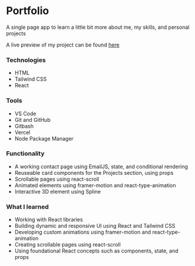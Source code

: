 # Portfolio
A single page app to learn a little bit more about me, my skills, and personal projects


A live preview of my project can be found [here](https:/www.jesseperez.dev)

### Technologies
* HTML
* Tailwind CSS
* React

### Tools
* VS Code
* Git and GitHub
* Gitbash
* Vercel
* Node Package Manager

### Functionality

* A working contact page using EmailJS, state, and conditional rendering
* Reuseable card components for the Projects section, using props
* Scrollable pages using react-scroll
* Animated elements using framer-motion and react-type-animation
* Interactive 3D element using Spline

### What I learned

* Working with React libraries
* Building dynamic and responsive UI using React and Tailwind CSS
* Developing custom animations using framer-motion and react-type-animation
* Creating scrollable pages using react-scroll
* Using foundational React concepts such as components, state, and props

